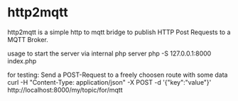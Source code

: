 # http2mqtt

http2mqtt is a simple http to mqtt bridge to publish HTTP Post Requests to a MQTT Broker.

usage to start the server via internal php server
  php -S 127.0.0.1:8000 index.php

for testing: Send a POST-Request to a freely choosen route with some data
  curl -H "Content-Type: application/json" -X POST -d '{"key":"value"}' http://localhost:8000/my/topic/for/mqtt
